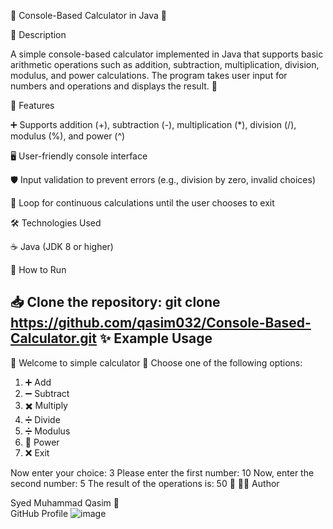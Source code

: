 🎉 Console-Based Calculator in Java 🎉

📌 Description

A simple console-based calculator implemented in Java that supports basic arithmetic operations such as addition, subtraction, multiplication, division, modulus, and power calculations. The program takes user input for numbers and operations and displays the result. 🧮

🚀 Features

➕ Supports addition (+), subtraction (-), multiplication (*), division (/), modulus (%), and power (^)

🖥️ User-friendly console interface

🛡️ Input validation to prevent errors (e.g., division by zero, invalid choices)

🔁 Loop for continuous calculations until the user chooses to exit

🛠️ Technologies Used

☕ Java (JDK 8 or higher)

📌 How to Run

📥 Clone the repository:
git clone https://github.com/qasim032/Console-Based-Calculator.git
✨ Example Usage
-----------------------------------------------------------
🎉 Welcome to simple calculator 🎉
Choose one of the following options:
 1. ➕ Add
 2. ➖ Subtract
 3. ✖️ Multiply
 4. ➗ Divide
 5. ➗ Modulus
 6. 🔢 Power
 7. ❌ Exit

Now enter your choice: 3
Please enter the first number: 10
Now, enter the second number: 5
The result of the operations is: 50 🎯
👨‍💻 Author

Syed Muhammad Qasim 🚀  
GitHub Profile
![image](https://github.com/user-attachments/assets/ed804a2b-87db-4923-a67b-00a735ce283a)


